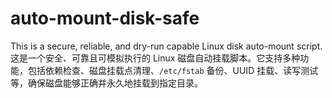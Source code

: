 # auto-mount-disk-safe
This is a secure, reliable, and dry-run capable Linux disk auto-mount script.      这是一个安全、可靠且可模拟执行的 Linux 磁盘自动挂载脚本。它支持多种功能，包括依赖检查、磁盘挂载点清理、`/etc/fstab` 备份、UUID 挂载、读写测试等，确保磁盘能够正确并永久地挂载到指定目录。
